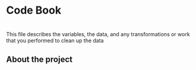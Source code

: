 # Code Book
#
This file describes the variables, the data, and any transformations or work that you performed to clean up the data 

## About the project
